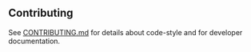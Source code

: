 ## Contributing 

See [CONTRIBUTING.md](CONTRIBUTING.md) for details about code-style and for developer documentation.
